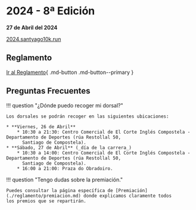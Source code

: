 # 2024 - 8ª Edición

**27 de Abril del 2024**

[2024.santyago10k.run](https://2024.santyago10k.run/)

## Reglamento

[Ir al Reglamento](./reglamento/index.md){ .md-button .md-button--primary }

## Preguntas Frecuentes

!!! question "¿Dónde puedo recoger mi dorsal?"

    Los dorsales se podrán recoger en las siguientes ubicaciones:

    * **Viernes, 26 de Abril**
        * 10:30 a 21:30: Centro Comercial de El Corte Inglés Compostela - Departamento de Deportes (rúa Restollal 50,
          Santiago de Compostela).
    * **Sábado, 27 de Abril** (_día de la carrera_)
        * 10:30 a 14:00: Centro Comercial de El Corte Inglés Compostela - Departamento de Deportes (rúa Restollal 50,
          Santiago de Compostela).
        * 16:00 a 21:00: Praza do Obradoiro.

!!! question "Tengo dudas sobre la premiación."

    Puedes consultar la página específica de [Premiación](./reglamento/premiacion.md) donde explicamos claramente todos
    los premios que se repartirán.
